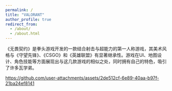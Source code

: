 ```yaml
---
permalink: /
title: "VALORANT"
author_profile: true
redirect_from: 
  - /about/
  - /about.html
---
```


《无畏契约》是拳头游戏开发的一款结合射击与超能力的第一人称游戏，其美术风格与《守望先锋》、《CSGO》和《英雄联盟》有显著继承性。游戏在UI、地图设计、角色技能等方面展现出与这几款游戏的相似之处，同时拥有自己的特色，吸引了许多瓦学弟。


https://github.com/user-attachments/assets/2de512cf-6e89-40aa-b97f-21ba24ef8141


